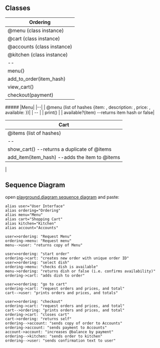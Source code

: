 ## Classes

|Ordering|
|--|
| @menu (class instance)|
| @cart (class instance)|
| @accounts (class instance)|
| @kitchen (class instance)|
|--|
|menu()|
|add_to_order(item_hash)|
|view_cart()|
|checkout(payment)|

\#####
|Menu|
|--|
| @menu (list of hashes {item: , description: , price: , available: })|
| -- |
| print() |
| available?(item) --returns item hash or false|


|Cart|
|--|
| @items (list of hashes)|
|--|
|show_cart() --returns a duplicate of @items|
|add_item(item_hash) --adds the item to @items|
|

## Sequence Diagram

  

open [playground.diagram sequence diagram](https://playground.diagram.codes/d/sequence) and paste:

    alias user="User Interface"
    alias ordering="Ordering"
    alias menu="Menu"
    alias cart="Shopping Cart"
    alias kitchen="Kitchen"
    alias account="Accounts"
    
    user=>ordering: "Request Menu"
    ordering->menu: "Request menu"
    menu-->user: "returns copy of Menu"
    
    user=>ordering: "start order"
    ordering->cart: "creates new order with unique order ID"
    user=>ordering: "select dish"
    ordering->menu: "checks dish is available"
    menu->ordering: "returns dish or false (i.e. confirms availability)"
    ordering->cart: "adds dish to order"
    
    user=>ordering: "go to cart"
    ordering->cart: "request orders and prices, and total"
    cart-->user: "prints orders and prices, and totals"
    
    user=>ordering: "checkout"
    ordering->cart: "request orders and prices, and total"
    cart-->ordering: "prints orders and prices, and total"
    ordering->cart: "closes cart"
    cart->ordering: "returns self"
    ordering-->account: "sends copy of order to Accounts"
    ordering->account: "sends payment to Accounts"
    account->account: "increases @balance by payment"
    ordering-->kitchen: "sends order to kitchen"
    ordering-->user: "sends confirmation text to user"
